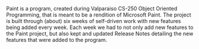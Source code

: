 Paint is a program, created during Valparaiso CS-250 Object Oriented Programming,
that is meant to be a rendition of Microsoft Paint. The project is built through
(about) six weeks of self-driven work with new features being added every week. 
Each week we had to not only add new features to the Paint project, but also kept 
and updated Release Notes detailing the new features that were added to the program.
